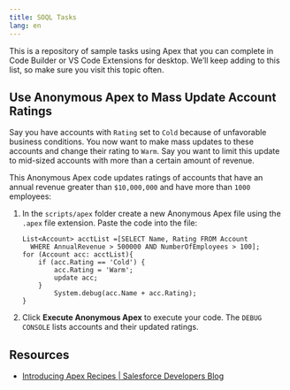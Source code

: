 ```yaml
---
title: SOQL Tasks
lang: en
---
```


This is a repository of sample tasks using Apex that you can complete in Code Builder or VS Code Extensions for desktop. We’ll keep adding to this list, so make sure you visit this topic often. 


## Use Anonymous Apex to Mass Update Account Ratings

Say you have accounts with `Rating` set to `Cold` because of unfavorable business conditions. You now want to make mass updates to these accounts and change their rating to `Warm`.  Say you want to limit this update to mid-sized accounts with more than a certain amount of revenue. 

This Anonymous Apex code updates ratings of accounts that have an annual revenue greater than `$10,000,000` and have more than `1000` employees:


1. In the `scripts/apex` folder create a new Anonymous Apex file using the `.apex` file extension.
Paste the code into the file:

      ```
      List<Account> acctList =[SELECT Name, Rating FROM Account
        WHERE AnnualRevenue > 500000 AND NumberOfEmployees > 100];
      for (Account acc: acctList){
          if (acc.Rating == 'Cold') {
              acc.Rating = 'Warm'; 
              update acc;
          }
              System.debug(acc.Name + acc.Rating);
      }
      ```

2. Click **Execute Anonymous Apex** to execute your code.
The `DEBUG CONSOLE` lists accounts and their updated ratings. 

## Resources

- [Introducing Apex Recipes | Salesforce Developers Blog](https://developer.salesforce.com/blogs/2020/10/introducing-apex-recipes)
